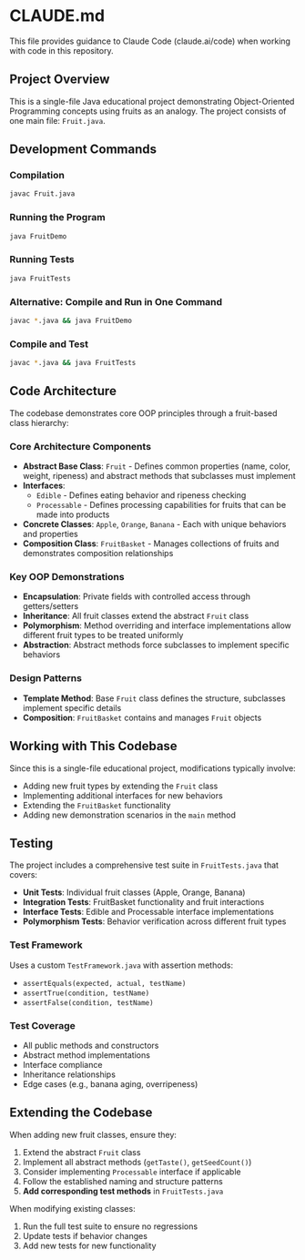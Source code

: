 # CLAUDE.md

This file provides guidance to Claude Code (claude.ai/code) when working with code in this repository.

## Project Overview

This is a single-file Java educational project demonstrating Object-Oriented Programming concepts using fruits as an analogy. The project consists of one main file: `Fruit.java`.

## Development Commands

### Compilation
```bash
javac Fruit.java
```

### Running the Program
```bash
java FruitDemo
```

### Running Tests
```bash
java FruitTests
```

### Alternative: Compile and Run in One Command
```bash
javac *.java && java FruitDemo
```

### Compile and Test
```bash
javac *.java && java FruitTests
```

## Code Architecture

The codebase demonstrates core OOP principles through a fruit-based class hierarchy:

### Core Architecture Components

- **Abstract Base Class**: `Fruit` - Defines common properties (name, color, weight, ripeness) and abstract methods that subclasses must implement
- **Interfaces**: 
  - `Edible` - Defines eating behavior and ripeness checking
  - `Processable` - Defines processing capabilities for fruits that can be made into products
- **Concrete Classes**: `Apple`, `Orange`, `Banana` - Each with unique behaviors and properties
- **Composition Class**: `FruitBasket` - Manages collections of fruits and demonstrates composition relationships

### Key OOP Demonstrations

- **Encapsulation**: Private fields with controlled access through getters/setters
- **Inheritance**: All fruit classes extend the abstract `Fruit` class
- **Polymorphism**: Method overriding and interface implementations allow different fruit types to be treated uniformly
- **Abstraction**: Abstract methods force subclasses to implement specific behaviors

### Design Patterns

- **Template Method**: Base `Fruit` class defines the structure, subclasses implement specific details
- **Composition**: `FruitBasket` contains and manages `Fruit` objects

## Working with This Codebase

Since this is a single-file educational project, modifications typically involve:
- Adding new fruit types by extending the `Fruit` class
- Implementing additional interfaces for new behaviors
- Extending the `FruitBasket` functionality
- Adding new demonstration scenarios in the `main` method

## Testing

The project includes a comprehensive test suite in `FruitTests.java` that covers:

- **Unit Tests**: Individual fruit classes (Apple, Orange, Banana)
- **Integration Tests**: FruitBasket functionality and fruit interactions
- **Interface Tests**: Edible and Processable interface implementations
- **Polymorphism Tests**: Behavior verification across different fruit types

### Test Framework

Uses a custom `TestFramework.java` with assertion methods:
- `assertEquals(expected, actual, testName)`
- `assertTrue(condition, testName)`
- `assertFalse(condition, testName)`

### Test Coverage

- All public methods and constructors
- Abstract method implementations
- Interface compliance
- Inheritance relationships
- Edge cases (e.g., banana aging, overripeness)

## Extending the Codebase

When adding new fruit classes, ensure they:
1. Extend the abstract `Fruit` class
2. Implement all abstract methods (`getTaste()`, `getSeedCount()`)
3. Consider implementing `Processable` interface if applicable
4. Follow the established naming and structure patterns
5. **Add corresponding test methods** in `FruitTests.java`

When modifying existing classes:
1. Run the full test suite to ensure no regressions
2. Update tests if behavior changes
3. Add new tests for new functionality